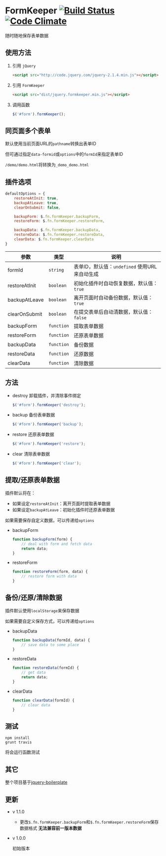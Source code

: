 # FormKeeper [![Build Status](https://travis-ci.org/Illvili/jQuery.formKeeper.svg?branch=master)](https://travis-ci.org/Illvili/jQuery.formKeeper) [![Code Climate](https://codeclimate.com/github/Illvili/jQuery.formKeeper/badges/gpa.svg)](https://codeclimate.com/github/Illvili/jQuery.formKeeper)
随时随地保存表单数据

## 使用方法

1. 引用 `jQuery`

	```html
	<script src="http://code.jquery.com/jquery-2.1.4.min.js"></script>
	```

2. 引用 `FormKeeper`

	```html
	<script src="dist/jquery.formkeeper.min.js"></script>
	```

3. 调用函数

	```JavaScript
	$('#form').formKeeper();
	```

## 同页面多个表单

默认使用当前页面URL的`pathname`转换出表单ID

但可通过指定`data-formid`或`options`中的`formId`来指定表单ID

`/demo/demo.html`将转换为`_demo_demo.html`

## 插件选项

```JavaScript
defaultOptions = {
	restoreAtInit: true,
	backupAtLeave: true,
	clearOnSubmit: false,

	backupForm: $.fn.formKeeper.backupForm,
	restoreForm: $.fn.formKeeper.restoreForm,

	backupData: $.fn.formKeeper.backupData,
	restoreData: $.fn.formKeeper.restoreData,
	clearData: $.fn.formKeeper.clearData
}
```

参数 | 类型 | 说明
-----|------|-----
formId | `string` | 表单ID，默认值：`undefined` 使用URL来自动生成
restoreAtInit | `boolean` | 初始化插件时自动恢复数据，默认值：`true`
backupAtLeave | `boolean` | 离开页面时自动备份数据，默认值：`true`
clearOnSubmit | `boolean` | 在提交表单后自动清数据，默认值：`false`
backupForm | `function` | 提取表单数据
restoreForm | `function` | 还原表单数据
backupData | `function` | 备份数据
restoreData | `function` | 还原数据
clearData | `function` | 清除数据

## 方法

* destroy
	卸载插件，并清除事件绑定
	```Javascript
	$('#form').formKeeper('destroy');
	```

* backup
	备份表单数据
	```Javascript
	$('#form').formKeeper('backup');
	```

* restore
	还原表单数据
	```Javascript
	$('#form').formKeeper('restore');
	```

* clear
	清除表单数据
	```Javascript
	$('#form').formKeeper('clear');
	```


## 提取/还原表单数据

插件默认将在：
* 如果设定`restoreAtInit`：离开页面时提取表单数据
* 如果设定`backupAtLeave`：初始化插件时还原表单数据

如果需要保存自定义数据，可以传递给`options`

* backupForm

	```JavaScript
	function backupForm(form) {
		// deal with form and fetch data
		return data;
	}
	```

* restoreForm

	```JavaScript
	function restoreForm(form, data) {
		// restore form with data
	}
	```

## 备份/还原/清除数据

插件默认使用`localStorage`来保存数据

如果需要自定义保存方式，可以传递给`options`

* backupData

	```JavaScript
	function backupData(formId, data) {
		// save data to some place
	}
	```

* restoreData

	```JavaScript
	function restoreData(formId) {
		// get data
		return data;
	}
	```

* clearData

	```JavaScript
	function clearData(formId) {
		// clear data
	}
	```

## 测试

```
npm install
grunt travis
```

将会运行函数测试

## 其它

整个项目基于[jquery-boilerplate](https://github.com/jquery-boilerplate/jquery-boilerplate)

## 更新

* v 1.1.0

	* 更改`$.fn.formKeeper.backupForm`和`$.fn.formKeeper.restoreForm`保存数据格式 **无法兼容前一版本数据**

* v 1.0.0

	初始版本
